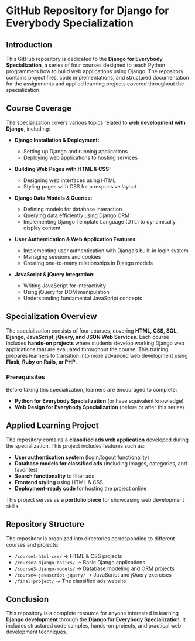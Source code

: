# GitHub Repository for Django for Everybody Specialization  

## Introduction  
This GitHub repository is dedicated to the **Django for Everybody Specialization**, a series of four courses designed to teach Python programmers how to build web applications using Django. The repository contains project files, code implementations, and structured documentation for the assignments and applied learning projects covered throughout the specialization.  

## Course Coverage  
The specialization covers various topics related to **web development with Django**, including:  

- **Django Installation & Deployment:**  
  - Setting up Django and running applications  
  - Deploying web applications to hosting services  

- **Building Web Pages with HTML & CSS:**  
  - Designing web interfaces using HTML  
  - Styling pages with CSS for a responsive layout  

- **Django Data Models & Queries:**  
  - Defining models for database interaction  
  - Querying data efficiently using Django ORM  
  - Implementing Django Template Language (DTL) to dynamically display content  

- **User Authentication & Web Application Features:**  
  - Implementing user authentication with Django’s built-in login system  
  - Managing sessions and cookies  
  - Creating one-to-many relationships in Django models  

- **JavaScript & jQuery Integration:**  
  - Writing JavaScript for interactivity  
  - Using jQuery for DOM manipulation  
  - Understanding fundamental JavaScript concepts  

## Specialization Overview  
The specialization consists of four courses, covering **HTML, CSS, SQL, Django, JavaScript, jQuery, and JSON Web Services**. Each course includes **hands-on projects** where students develop working Django web applications that are evaluated throughout the course. This training prepares learners to transition into more advanced web development using **Flask, Ruby on Rails, or PHP**.  

### Prerequisites  
Before taking this specialization, learners are encouraged to complete:  
- **Python for Everybody Specialization** (or have equivalent knowledge)  
- **Web Design for Everybody Specialization** (before or after this series)  

## Applied Learning Project  
The repository contains a **classified ads web application** developed during the specialization. This project includes features such as:  
- **User authentication system** (login/logout functionality)  
- **Database models for classified ads** (including images, categories, and favorites)  
- **Search functionality** to filter ads  
- **Frontend styling** using HTML & CSS  
- **Deployment-ready code** for hosting the project online  

This project serves as **a portfolio piece** for showcasing web development skills.  

## Repository Structure  
The repository is organized into directories corresponding to different courses and projects:  
- `/course1-html-css/` → HTML & CSS projects  
- `/course2-django-basics/` → Basic Django applications  
- `/course3-django-models/` → Database modeling and ORM projects  
- `/course4-javascript-jquery/` → JavaScript and jQuery exercises  
- `/final-project/` → The classified ads website  

## Conclusion  
This repository is a complete resource for anyone interested in learning **Django development** through the **Django for Everybody Specialization**. It includes structured code samples, hands-on projects, and practical web development techniques.